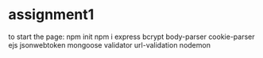 # assignment1
to start the page:
npm init
npm i express bcrypt body-parser cookie-parser ejs jsonwebtoken mongoose validator url-validation nodemon
